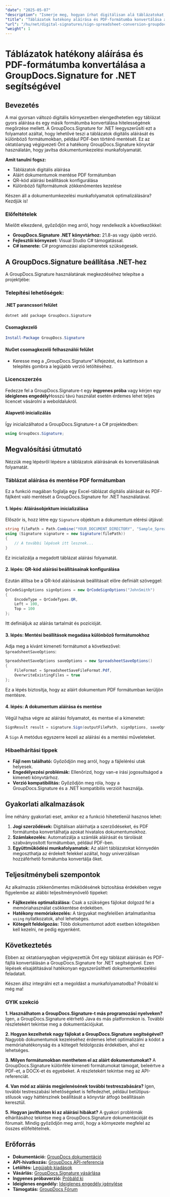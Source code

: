 ```yaml
---
"date": "2025-05-07"
"description": "Ismerje meg, hogyan írhat digitálisan alá táblázatokat, és mentheti azokat PDF formátumban a GroupDocs.Signature for .NET segítségével. Egyszerűsítse dokumentum-munkafolyamatait könnyedén."
"title": "Táblázatok hatékony aláírása és PDF-formátumba konvertálása a GroupDocs.Signature for .NET segítségével"
"url": "/hu/net/digital-signatures/sign-spreadsheet-conversion-groupdocs-signature-net/"
"weight": 1
---
```


# Táblázatok hatékony aláírása és PDF-formátumba konvertálása a GroupDocs.Signature for .NET segítségével

## Bevezetés

A mai gyorsan változó digitális környezetben elengedhetetlen egy táblázat gyors aláírása és egy másik formátumba konvertálása hitelességének megőrzése mellett. A GroupDocs.Signature for .NET leegyszerűsíti ezt a folyamatot azáltal, hogy lehetővé teszi a táblázatok digitális aláírását és különböző formátumokban, például PDF-ben történő mentését. Ez az oktatóanyag végigvezeti Önt a hatékony GroupDocs.Signature könyvtár használatán, hogy javítsa dokumentumkezelési munkafolyamatát.

**Amit tanulni fogsz:**
- Táblázatok digitális aláírása
- Aláírt dokumentumok mentése PDF formátumban
- QR-kód aláírási beállítások konfigurálása
- Különböző fájlformátumok zökkenőmentes kezelése

Készen áll a dokumentumkezelési munkafolyamatok optimalizálására? Kezdjük is!

### Előfeltételek

Mielőtt elkezdené, győződjön meg arról, hogy rendelkezik a következőkkel:
- **GroupDocs.Signature .NET könyvtárhoz:** 21.8-as vagy újabb verzió.
- **Fejlesztői környezet:** Visual Studio C# támogatással.
- **C# ismerete:** C# programozási alapismeretek szükségesek.

## A GroupDocs.Signature beállítása .NET-hez

A GroupDocs.Signature használatának megkezdéséhez telepítse a projektjébe:

### Telepítési lehetőségek:

#### .NET parancssori felület
```bash
dotnet add package GroupDocs.Signature
```

#### Csomagkezelő
```powershell
Install-Package GroupDocs.Signature
```

#### NuGet csomagkezelő felhasználói felület
- Keresse meg a „GroupDocs.Signature” kifejezést, és kattintson a telepítés gombra a legújabb verzió letöltéséhez.

### Licencszerzés

Fedezze fel a GroupDocs.Signature-t egy **ingyenes próba** vagy kérjen egy **ideiglenes engedély**Hosszú távú használat esetén érdemes lehet teljes licencet vásárolni a weboldalukról.

#### Alapvető inicializálás
Így inicializálhatod a GroupDocs.Signature-t a C# projektedben:
```csharp
using GroupDocs.Signature;
```

## Megvalósítási útmutató

Nézzük meg lépésről lépésre a táblázatok aláírásának és konvertálásának folyamatát.

### Táblázat aláírása és mentése PDF formátumban

Ez a funkció magában foglalja egy Excel-táblázat digitális aláírását és PDF-fájlként való mentését a GroupDocs.Signature for .NET használatával.

#### 1. lépés: Aláírásobjektum inicializálása
Először is, hozz létre egy `Signature` objektum a dokumentum elérési útjával:
```csharp
string filePath = Path.Combine("YOUR_DOCUMENT_DIRECTORY", "Sample_Spreadsheet.xlsx");
using (Signature signature = new Signature(filePath))
{
    // A további lépések itt lesznek...
}
```
Ez inicializálja a megadott táblázat aláírási folyamatát.

#### 2. lépés: QR-kód aláírási beállításainak konfigurálása
Ezután állítsa be a QR-kód aláírásának beállításait előre definiált szöveggel:
```csharp
QrCodeSignOptions signOptions = new QrCodeSignOptions("JohnSmith")
{
    EncodeType = QrCodeTypes.QR,
    Left = 100,
    Top = 100
};
```
Itt definiáljuk az aláírás tartalmát és pozícióját.

#### 3. lépés: Mentési beállítások megadása különböző formátumokhoz
Adja meg a kívánt kimeneti formátumot a következővel: `SpreadsheetSaveOptions`:
```csharp
SpreadsheetSaveOptions saveOptions = new SpreadsheetSaveOptions()
{
    FileFormat = SpreadsheetSaveFileFormat.Pdf,
    OverwriteExistingFiles = true
};
```
Ez a lépés biztosítja, hogy az aláírt dokumentum PDF formátumban kerüljön mentésre.

#### 4. lépés: A dokumentum aláírása és mentése
Végül hajtsa végre az aláírási folyamatot, és mentse el a kimenetet:
```csharp
SignResult result = signature.Sign(outputFilePath, signOptions, saveOptions);
```
A `Sign` A metódus egyszerre kezeli az aláírási és a mentési műveleteket.

### Hibaelhárítási tippek
- **Fájl nem található:** Győződjön meg arról, hogy a fájlelérési utak helyesek.
- **Engedélyezési problémák:** Ellenőrizd, hogy van-e írási jogosultságod a kimeneti könyvtárhoz.
- **Verzió kompatibilitás:** Győződjön meg róla, hogy a GroupDocs.Signature és a .NET kompatibilis verzióit használja.

## Gyakorlati alkalmazások

Íme néhány gyakorlati eset, amikor ez a funkció hihetetlenül hasznos lehet:
1. **Jogi szerződések:** Digitálisan aláírhatja a szerződéseket, és PDF formátumba konvertálhatja azokat hivatalos dokumentumokhoz.
2. **Számlakezelés:** Automatizálja a számlák aláírását és tárolását szabványosított formátumban, például PDF-ben.
3. **Együttműködési munkafolyamatok:** Az aláírt táblázatokat könnyedén megoszthatja az érdekelt felekkel azáltal, hogy univerzálisan hozzáférhető formátumba konvertálja őket.

## Teljesítménybeli szempontok
Az alkalmazás zökkenőmentes működésének biztosítása érdekében vegye figyelembe az alábbi teljesítménynövelő tippeket:
- **Fájlkezelés optimalizálása:** Csak a szükséges fájlokat dolgozd fel a memóriahasználat csökkentése érdekében.
- **Hatékony memóriakezelés:** A tárgyakat megfelelően ártalmatlanítsa `using` nyilatkozatok, ahol lehetséges.
- **Kötegelt feldolgozás:** Több dokumentumot adott esetben kötegekben kell kezelni, ne pedig egyenként.

## Következtetés

Ebben az oktatóanyagban végigvezettük Önt egy táblázat aláírásán és PDF-fájllá konvertálásán a GroupDocs.Signature for .NET segítségével. Ezen lépések elsajátításával hatékonyan egyszerűsítheti dokumentumkezelési feladatait.

Készen állsz integrálni ezt a megoldást a munkafolyamatodba? Próbáld ki még ma!

### GYIK szekció

**1. Használhatom a GroupDocs.Signature-t más programozási nyelveken?**
Igen, a GroupDocs.Signature elérhető Java és más platformokon is. További részletekért tekintse meg a dokumentációjukat.

**2. Hogyan kezelhetek nagy fájlokat a GroupDocs.Signature segítségével?**
Nagyobb dokumentumok kezeléséhez érdemes lehet optimalizálni a kódot a memóriahatékonyság és a kötegelt feldolgozás érdekében, ahol ez lehetséges.

**3. Milyen formátumokban menthetem el az aláírt dokumentumokat?**
A GroupDocs.Signature különféle kimeneti formátumokat támogat, beleértve a PDF-et, a DOCX-et és egyebeket. A részletekért tekintse meg az API-referenciát.

**4. Van mód az aláírás megjelenésének további testreszabására?**
Igen, további testreszabási lehetőségeket is felfedezhet, például betűtípus-stílusok vagy háttérszínek beállítását a könyvtár átfogó beállításain keresztül.

**5. Hogyan javíthatom ki az aláírási hibákat?**
A gyakori problémák elhárításához tekintse meg a GroupDocs.Signature dokumentációját és fórumait. Mindig győződjön meg arról, hogy a környezete megfelel az összes előfeltételnek.

## Erőforrás
- **Dokumentáció:** [GroupDocs dokumentáció](https://docs.groupdocs.com/signature/net/)
- **API-hivatkozás:** [GroupDocs API-referencia](https://reference.groupdocs.com/signature/net/)
- **Letöltés:** [Legújabb kiadások](https://releases.groupdocs.com/signature/net/)
- **Vásárlás:** [GroupDocs.Signature vásárlása](https://purchase.groupdocs.com/buy)
- **Ingyenes próbaverzió:** [Próbáld ki](https://releases.groupdocs.com/signature/net/)
- **Ideiglenes engedély:** [Ideiglenes engedély igénylése](https://purchase.groupdocs.com/temporary-license/)
- **Támogatás:** [GroupDocs Fórum](https://forum.groupdocs.com/c/signature/)